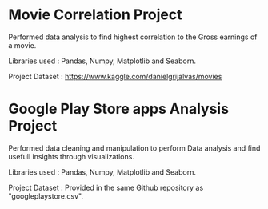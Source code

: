 # Movie Correlation Project
  Performed data analysis to find highest correlation to the Gross earnings of a movie.
 
  Libraries used : Pandas, Numpy, Matplotlib and Seaborn.
 
  Project Dataset : https://www.kaggle.com/danielgrijalvas/movies
 
# Google Play Store apps Analysis Project
  Performed data cleaning and manipulation to perform Data analysis and find usefull insights through visualizations.
  
  Libraries used : Pandas, Numpy, Matplotlib and Seaborn.
   
  Project Dataset : Provided in the same Github repository as "googleplaystore.csv".

